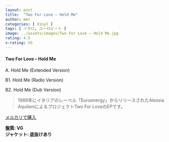 ```yaml
---
layout: post
title:  "Two For Love – Hold Me"
author: mmr
categories: [ Vinyl ]
tags: [ イタロ, ユーロビート ]
image: ../assets/images/Two For Love – Hold Me.jpg
rating: 4.5
v-rating: VG
---
```


#### Two For Love – Hold Me

A. Hold Me (Extended Version)

B1. Hold Me (Radio Version)

B2. Hold Me (Dub Version)

> 1989年にイタリアのレーベル「Euroenergy」からリリースされたAlessia AquilaniによるプロジェクトTwo For LoveのEPです。


[メルカリで購入](https://jp.mercari.com/item/m94017039523)

<div class="mt-4 mb-4 d-flex align-items-center">
<strong class="mr-1">盤質: VG</strong>
</div>
<div class="mt-4 mb-4 d-flex align-items-center">
<strong class="mr-1">ジャケット: 底抜けあり</strong>
</div>
